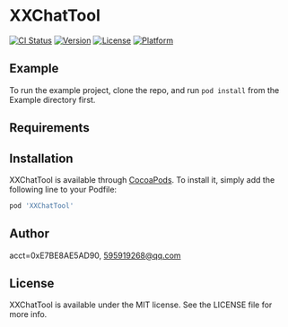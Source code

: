 # XXChatTool

[![CI Status](http://img.shields.io/travis/acct<blob>=0xE7BE8AE5AD90/XXChatTool.svg?style=flat)](https://travis-ci.org/acct<blob>=0xE7BE8AE5AD90/XXChatTool)
[![Version](https://img.shields.io/cocoapods/v/XXChatTool.svg?style=flat)](http://cocoapods.org/pods/XXChatTool)
[![License](https://img.shields.io/cocoapods/l/XXChatTool.svg?style=flat)](http://cocoapods.org/pods/XXChatTool)
[![Platform](https://img.shields.io/cocoapods/p/XXChatTool.svg?style=flat)](http://cocoapods.org/pods/XXChatTool)

## Example

To run the example project, clone the repo, and run `pod install` from the Example directory first.

## Requirements

## Installation

XXChatTool is available through [CocoaPods](http://cocoapods.org). To install
it, simply add the following line to your Podfile:

```ruby
pod 'XXChatTool'
```

## Author

acct<blob>=0xE7BE8AE5AD90, 595919268@qq.com

## License

XXChatTool is available under the MIT license. See the LICENSE file for more info.
